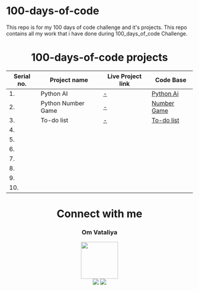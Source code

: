 # 100-days-of-code
 This repo is for my 100 days of code challenge and it's projects.
 This repo contains all my work that i have done during 100_days_of_code Challenge.
 
<h1 id="Dhruvi" align="center">100-days-of-code projects</h1>

<div align="center">

| Serial no. | Project name        | Live Project link                                                | Code Base                                   |
|------------|---------------------|------------------------------------------------------------------|---------------------------------------------|
|     1.     | Python AI           | [-]( )                                                           | [Python Ai](https://github.com/Omcodes23/The-100-Days-0f-code/tree/b16af68d4acc45235836ea47a5a508cc4add6bdb/1) |
|     2.     | Python Number Game  | [-]()                                                             | [Number Game](https://github.com/Omcodes23/The-100-Days-0f-code/tree/b16af68d4acc45235836ea47a5a508cc4add6bdb/3) |
|     3.     | To-do list          | [-]()                                                            | [To-do list](https://github.com/Omcodes23/The-100-Days-0f-code/tree/b16af68d4acc45235836ea47a5a508cc4add6bdb/10) |
|     4.     |			               | []()								                                              | []() |
|     5.     |    		             | []()             						                                    | []() |
|     6.     |   		               | []()                  					                                  | []() |
|     7.     |  		               | []()         						                                        | []() |    
|     8.     |  		               | []()     						                                            | []() |
|     9.     | 			               | []() 							                                              | []() |
|     10.    | 			               | []() 							                                              | []() |

</div>

<h1 align="center">Connect with me</h1>

<h3 align="center">Om Vataliya</h3>
<div align="center">
<img width="100" src="https://avatars.githubusercontent.com/u/109670967?s=400&u=d635201f97cf9dff4b05ea187297fbee689bebdd&v=4"/>
</div>

<div align="center">
<a href="https://github.com/Omcodes23"><img src="https://img.shields.io/badge/GitHub-100000?style=for-the-badge&logo=github&logoColor=white"/></a>
<a href="https://twitter.com/Om_codes"><img src="https://img.shields.io/badge/Twitter-1DA1F2?style=for-the-badge&logo=twitter&logoColor=white"/></a>
</div>
